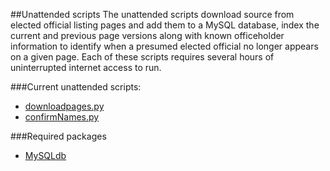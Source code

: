##Unattended scripts
The unattended scripts download source from elected official listing pages and add them to a MySQL database, index the current and previous page versions along with known officeholder information to identify when a presumed elected official no longer appears on a given page. Each of these scripts requires several hours of uninterrupted internet access to run.

###Current unattended scripts:
- [downloadpages.py](https://github.com/mlambright/govBot/blob/master/unattended/downloadpages.py)
- [confirmNames.py](https://github.com/mlambright/govBot/blob/master/unattended/confirmNames.py)

###Required packages
- [MySQLdb](https://pypi.python.org/pypi/MySQL-python/1.2.5)
